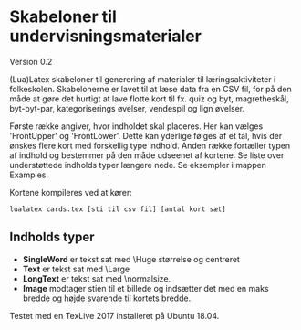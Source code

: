 # Skabeloner til undervisningsmaterialer
Version 0.2

(Lua)Latex skabeloner til generering af materialer til læringsaktiviteter i folkeskolen. Skabelonerne er lavet til at læse data fra en CSV fil, for på den måde at gøre det hurtigt at lave flotte kort til fx. quiz og byt, magretheskål, byt-byt-par, kategoriserings øvelser, vendespil og lign øvelser.

Første række angiver, hvor indholdet skal placeres. Her kan vælges 'FrontUpper' og 'FrontLower'. Dette kan yderlige følges af et tal, hvis der ønskes flere kort med forskellig type indhold. 
Anden række fortæller typen af indhold og bestemmer på den måde udseenet af kortene. Se liste over understøttede indholds typer længere nede.
Se eksempler i mappen Examples.

Kortene kompileres ved at kører:
```
lualatex cards.tex [sti til csv fil] [antal kort sæt]
```

## Indholds typer
* __SingleWord__ er tekst sat med \Huge størrelse og centreret
* __Text__ er tekst sat med \Large
* __LongText__ er tekst sat med \normalsize.
* __Image__ modtager stien til et billede og indsætter det med en maks bredde og højde svarende til kortets bredde. 

Testet med en TexLive 2017 installeret på Ubuntu 18.04.
